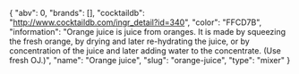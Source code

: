 {
    "abv": 0,
    "brands": [],
    "cocktaildb": "http://www.cocktaildb.com/ingr_detail?id=340",
    "color": "FFCD7B",
    "information": "Orange juice is juice from oranges. It is made by squeezing the fresh orange, by drying and later re-hydrating the juice, or by concentration of the juice and later adding water to the concentrate. (Use fresh OJ.)",
    "name": "Orange juice",
    "slug": "orange-juice",
    "type": "mixer"
}